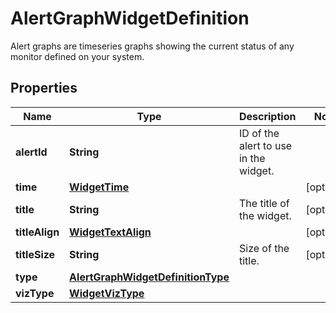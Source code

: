 

# AlertGraphWidgetDefinition

Alert graphs are timeseries graphs showing the current status of any monitor defined on your system.
## Properties

Name | Type | Description | Notes
------------ | ------------- | ------------- | -------------
**alertId** | **String** | ID of the alert to use in the widget. | 
**time** | [**WidgetTime**](WidgetTime.md) |  |  [optional]
**title** | **String** | The title of the widget. |  [optional]
**titleAlign** | [**WidgetTextAlign**](WidgetTextAlign.md) |  |  [optional]
**titleSize** | **String** | Size of the title. |  [optional]
**type** | [**AlertGraphWidgetDefinitionType**](AlertGraphWidgetDefinitionType.md) |  | 
**vizType** | [**WidgetVizType**](WidgetVizType.md) |  | 



